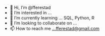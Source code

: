 - 👋 Hi, I’m @fferestad
- 👀 I’m interested in ...
- 🌱 I’m currently learning ... SQL, Python, R
- 💞️ I’m looking to collaborate on ...
- 📫 How to reach me ...fferestad@gmail.com

<!---
fferestad/fferestad is a ✨ special ✨ repository because its `README.md` (this file) appears on your GitHub profile.
You can click the Preview link to take a look at your changes.
--->
